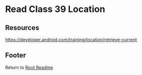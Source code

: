 # Read Class 39 Location

## Resources

https://developer.android.com/training/location/retrieve-current

## Footer

Return to [Root Readme](../README.html)

